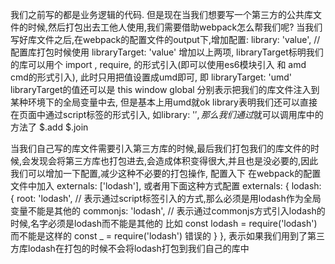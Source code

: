 我们之前写的都是业务逻辑的代码.
但是现在当我们想要写一个第三方的公共库文件的时候,然后打包出去工他人使用,我们需要借助webpack怎么帮我们呢?
当我们写好库文件之后,在webpack的配置文件的output下,增加配置:
library: 'value', // 配置库打包时候使用
libraryTarget: 'value' 
增加以上两项, 
libraryTarget标明我们的库可以用个 import , require, 的形式引入(即可以使用es6模块引入 和 amd cmd的形式引入), 此时只用把值设置成umd即可, 即 libraryTarget: 'umd' 
libraryTarget的值还可以是 this window global 分别表示把我们的库文件注入到某种环境下的全局变量中去, 但是基本上用umd就ok
library表明我们还可以直接在页面中通过script标签的形式引入, 如library: '$',那么我们通过$就可以调用库中的方法了 $.add $.join


当我们自己写的库文件需要引入第三方库的时候,最后我们打包我们的库文件的时候,会发现会将第三方库也打包进去,会造成体积变得很大,并且也是没必要的,因此我们可以增加一下配置,减少这种不必要的打包操作, 配置入下
在webpack的配置文件中加入
externals: ['lodash'],
或者用下面这种方式配置
externals: {
  lodash: {
    root: 'lodash', // 表示通过script标签引入的方式,那么必须是用lodash作为全局变量不能是其他的
    commonjs: 'lodash', // 表示通过commonjs方式引入lodash的时候,名字必须是lodash而不能是其他的 比如 const lodash = require('lodash') 而不能是这样的 const _ = require('lodash') 错误的
  }
},
表示如果我们用到了第三方库lodash在打包的时候不会将lodash打包到我们自己的库中